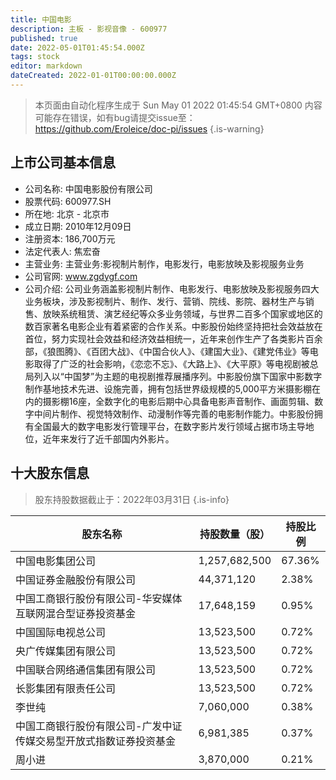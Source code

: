 ```yaml
---
title: 中国电影
description: 主板 - 影视音像 - 600977
published: true
date: 2022-05-01T01:45:54.000Z
tags: stock
editor: markdown
dateCreated: 2022-01-01T00:00:00.000Z
---
```


> 本页面由自动化程序生成于 Sun May 01 2022 01:45:54 GMT+0800
> 内容可能存在错误，如有bug请提交issue至：https://github.com/Eroleice/doc-pi/issues
{.is-warning}

## 上市公司基本信息
- 公司名称: 中国电影股份有限公司
- 股票代码: 600977.SH
- 所在地: 北京 - 北京市
- 成立日期: 2010年12月09日
- 注册资本: 186,700万元
- 法定代表人: 焦宏奋
- 主营业务: 主营业务:影视制片制作，电影发行，电影放映及影视服务业务
- 公司官网: www.zgdygf.com
- 公司介绍: 公司业务涵盖影视制片制作、电影发行、电影放映及影视服务四大业务板块，涉及影视制片、制作、发行、营销、院线、影院、器材生产与销售、放映系统租赁、演艺经纪等众多业务领域，与世界二百多个国家或地区的数百家著名电影企业有着紧密的合作关系。中影股份始终坚持把社会效益放在首位，努力实现社会效益和经济效益相统一，近年来创作生产了各类影片百余部，《狼图腾》、《百团大战》、《中国合伙人》、《建国大业》、《建党伟业》等电影取得了广泛的社会影响，《恋恋不忘》、《大路上》、《大平原》等电视剧被总局列入以“中国梦”为主题的电视剧推荐展播序列。中影股份旗下国家中影数字制作基地技术先进、设施完善，拥有包括世界级规模的5,000平方米摄影棚在内的摄影棚16座，全数字化的电影后期中心具备电影声音制作、画面剪辑、数字中间片制作、视觉特效制作、动漫制作等完善的电影制作能力。中影股份拥有全国最大的数字电影发行管理平台，在数字影片发行领域占据市场主导地位，近年来发行了近千部国内外影片。


## 十大股东信息
> 股东持股数据截止于：2022年03月31日
{.is-info}

| 股东名称 | 持股数量（股） | 持股比例 |
| --- | --- | --- |
| 中国电影集团公司 | 1,257,682,500 | 67.36% |
| 中国证券金融股份有限公司 | 44,371,120 | 2.38% |
| 中国工商银行股份有限公司-华安媒体互联网混合型证券投资基金 | 17,648,159 | 0.95% |
| 中国国际电视总公司 | 13,523,500 | 0.72% |
| 央广传媒集团有限公司 | 13,523,500 | 0.72% |
| 中国联合网络通信集团有限公司 | 13,523,500 | 0.72% |
| 长影集团有限责任公司 | 13,523,500 | 0.72% |
| 李世纯 | 7,060,000 | 0.38% |
| 中国工商银行股份有限公司-广发中证传媒交易型开放式指数证券投资基金 | 6,981,385 | 0.37% |
| 周小进 | 3,870,000 | 0.21% |




